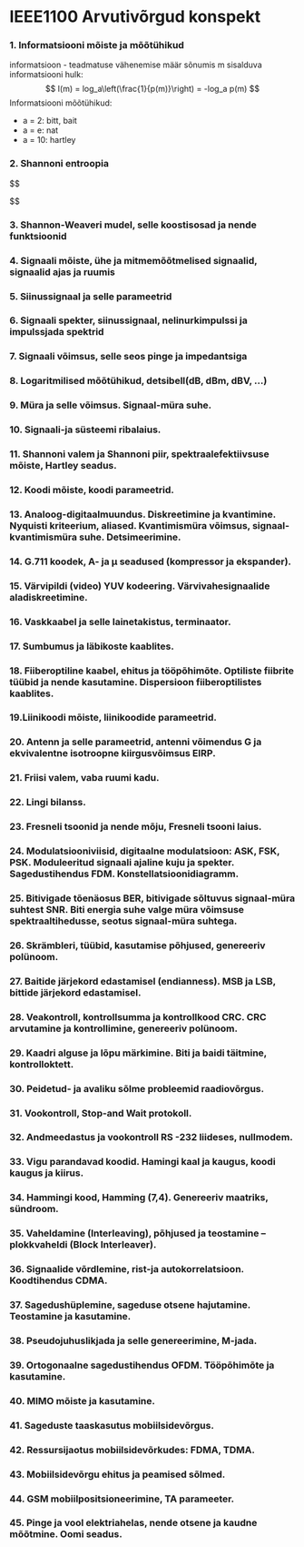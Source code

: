 <script src="https://cdn.mathjax.org/mathjax/latest/MathJax.js?config=TeX-AMS-MML_HTMLorMML" type="text/javascript"></script>
# IEEE1100 Arvutivõrgud konspekt

### 1. Informatsiooni mõiste ja mõõtühikud

informatsioon - teadmatuse vähenemise määr
sõnumis m sisalduva informatsiooni hulk:
$$
I(m) = log_a\left(\frac{1}{p(m)}\right) = -log_a p(m)
$$
Informatsiooni mõõtühikud:

- a = 2: bitt, bait
- a = e: nat
- a = 10: hartley

### 2. Shannoni entroopia

$$

$$



### 3. Shannon-Weaveri mudel, selle koostisosad ja nende funktsioonid

### 4. Signaali mõiste, ühe ja mitmemõõtmelised signaalid, signaalid ajas ja ruumis

### 5. Siinussignaal ja selle parameetrid

### 6. Signaali spekter, siinussignaal, nelinurkimpulssi ja impulssjada spektrid

### 7. Signaali võimsus, selle seos pinge ja impedantsiga

### 8. Logaritmilised mõõtühikud, detsibell(dB, dBm, dBV, ...)

### 9. Müra ja selle võimsus. Signaal-müra suhe.

### 10. Signaali-ja süsteemi ribalaius.

### 11. Shannoni valem ja Shannoni piir, spektraalefektiivsuse mõiste, Hartley seadus.

### 12. Koodi mõiste, koodi parameetrid.

### 13. Analoog-digitaalmuundus. Diskreetimine ja kvantimine. Nyquisti kriteerium, aliased. Kvantimismüra võimsus, signaal-kvantimismüra suhe. Detsimeerimine.

### 14. G.711 koodek, A- ja μ seadused (kompressor ja ekspander).

### 15. Värvipildi (video) YUV kodeering. Värvivahesignaalide aladiskreetimine.

### 16. Vaskkaabel ja selle lainetakistus, terminaator.

### 17. Sumbumus ja läbikoste kaablites.

### 18. Fiiberoptiline kaabel, ehitus ja tööpõhimõte. Optiliste fiibrite tüübid ja nende kasutamine. Dispersioon fiiberoptilistes kaablites.

### 19.Liinikoodi mõiste, liinikoodide parameetrid.

### 20. Antenn ja selle parameetrid, antenni võimendus G ja ekvivalentne isotroopne kiirgusvõimsus EIRP.

### 21. Friisi valem, vaba ruumi kadu.

### 22. Lingi bilanss.

### 23. Fresneli tsoonid ja nende mõju, Fresneli tsooni laius.

### 24. Modulatsiooniviisid, digitaalne modulatsioon: ASK, FSK, PSK.  Moduleeritud signaali ajaline kuju ja spekter. Sagedustihendus FDM. Konstellatsioonidiagramm.

### 25. Bitivigade tõenäosus BER, bitivigade sõltuvus signaal-müra suhtest SNR. Biti energia suhe valge müra võimsuse spektraaltihedusse, seotus signaal-müra suhtega.

### 26. Skrämbleri, tüübid, kasutamise põhjused, genereeriv polünoom.

### 27. Baitide järjekord edastamisel (endianness). MSB ja LSB, bittide järjekord edastamisel.

### 28. Veakontroll, kontrollsumma ja kontrollkood CRC.  CRC arvutamine ja kontrollimine, genereeriv polünoom. 

### 29. Kaadri alguse ja lõpu märkimine. Biti ja baidi täitmine, kontrolloktett.

### 30. Peidetud- ja avaliku sõlme probleemid raadiovõrgus.

### 31. Vookontroll, Stop-and Wait protokoll.

### 32. Andmeedastus ja vookontroll RS -232 liideses, nullmodem.

### 33. Vigu parandavad koodid. Hamingi kaal ja kaugus, koodi kaugus ja kiirus.

### 34. Hammingi kood, Hamming (7,4). Genereeriv maatriks, sündroom.

### 35. Vaheldamine (Interleaving), põhjused ja teostamine –plokkvaheldi (Block Interleaver).

### 36. Signaalide võrdlemine, rist-ja autokorrelatsioon. Koodtihendus CDMA.

### 37. Sagedushüplemine, sageduse otsene hajutamine. Teostamine ja kasutamine.

### 38. Pseudojuhuslikjada ja selle genereerimine, M-jada.

### 39. Ortogonaalne sagedustihendus OFDM. Tööpõhimõte ja kasutamine.

### 40. MIMO mõiste ja kasutamine.

### 41. Sageduste taaskasutus mobiilsidevõrgus.

### 42. Ressursijaotus mobiilsidevõrkudes: FDMA, TDMA.

### 43. Mobiilsidevõrgu ehitus ja peamised sõlmed.

### 44. GSM mobiilpositsioneerimine, TA parameeter.

### 45. Pinge ja vool elektriahelas, nende otsene ja kaudne mõõtmine. Oomi seadus.